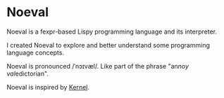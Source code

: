 # Noeval

Noeval is a fexpr-based Lispy programming language and its interpreter.

I created Noeval to explore and better understand some programming language concepts.

Noeval is pronounced /ˈnɔɪvæl/. Like part of the phrase "an*noy val*edictorian".

Noeval is inspired by [Kernel](https://web.cs.wpi.edu/~jshutt/kernel.html).